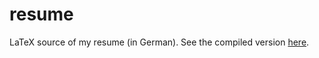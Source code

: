 # resume

LaTeX source of my resume (in German). See the compiled version
[here](https://thomasheller.me/pdf/Lebenslauf_Thomas_Heller.pdf).
